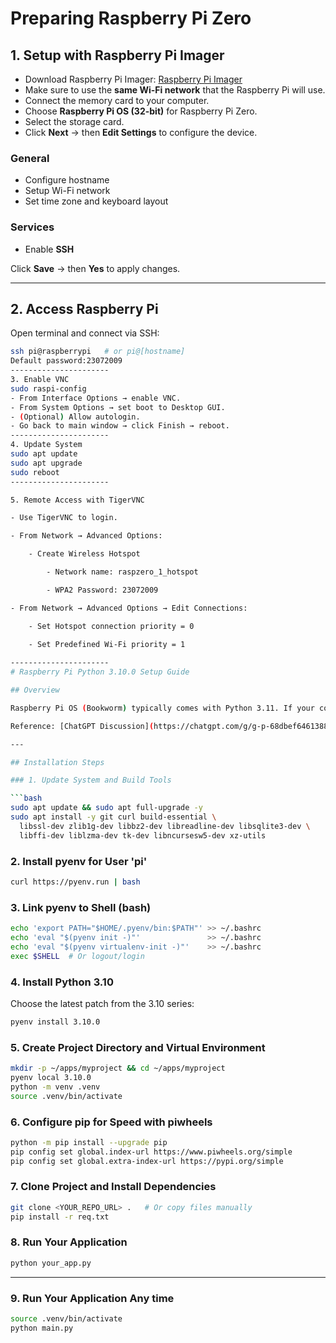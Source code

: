 # Preparing Raspberry Pi Zero

## 1. Setup with Raspberry Pi Imager
- Download Raspberry Pi Imager: [Raspberry Pi Imager](https://www.raspberrypi.com/software/)  
- Make sure to use the **same Wi-Fi network** that the Raspberry Pi will use.  
- Connect the memory card to your computer.  
- Choose **Raspberry Pi OS (32-bit)** for Raspberry Pi Zero.  
- Select the storage card.  
- Click **Next** → then **Edit Settings** to configure the device.  

### General
- Configure hostname  
- Setup Wi-Fi network  
- Set time zone and keyboard layout  

### Services
- Enable **SSH**  

Click **Save** → then **Yes** to apply changes.  

----------------------
## 2. Access Raspberry Pi
Open terminal and connect via SSH:
```bash
ssh pi@raspberrypi   # or pi@[hostname]
Default password:23072009
----------------------
3. Enable VNC
sudo raspi-config
- From Interface Options → enable VNC.
- From System Options → set boot to Desktop GUI.
- (Optional) Allow autologin.
- Go back to main window → click Finish → reboot.
----------------------
4. Update System
sudo apt update
sudo apt upgrade
sudo reboot
----------------------

5. Remote Access with TigerVNC

- Use TigerVNC to login.

- From Network → Advanced Options:

	- Create Wireless Hotspot

		- Network name: raspzero_1_hotspot

		- WPA2 Password: 23072009

- From Network → Advanced Options → Edit Connections:

	- Set Hotspot connection priority = 0

	- Set Predefined Wi-Fi priority = 1
	
----------------------
# Raspberry Pi Python 3.10.0 Setup Guide

## Overview

Raspberry Pi OS (Bookworm) typically comes with Python 3.11. If your code is compatible with ≥3.10, you can install Python 3.10 specifically via pyenv. This ensures version 3.10 without breaking the system Python.

Reference: [ChatGPT Discussion](https://chatgpt.com/g/g-p-68dbef6461388191b5abbcda5304f3d3-raspberry-pi/c/68de3258-df10-8329-9ced-09262216e6b4)

---

## Installation Steps

### 1. Update System and Build Tools

```bash
sudo apt update && sudo apt full-upgrade -y
sudo apt install -y git curl build-essential \
  libssl-dev zlib1g-dev libbz2-dev libreadline-dev libsqlite3-dev \
  libffi-dev liblzma-dev tk-dev libncursesw5-dev xz-utils
```

### 2. Install pyenv for User 'pi'

```bash
curl https://pyenv.run | bash
```

### 3. Link pyenv to Shell (bash)

```bash
echo 'export PATH="$HOME/.pyenv/bin:$PATH"' >> ~/.bashrc
echo 'eval "$(pyenv init -)"'               >> ~/.bashrc
echo 'eval "$(pyenv virtualenv-init -)"'    >> ~/.bashrc
exec $SHELL  # Or logout/login
```

### 4. Install Python 3.10

Choose the latest patch from the 3.10 series:

```bash
pyenv install 3.10.0
```

### 5. Create Project Directory and Virtual Environment

```bash
mkdir -p ~/apps/myproject && cd ~/apps/myproject
pyenv local 3.10.0
python -m venv .venv
source .venv/bin/activate
```

### 6. Configure pip for Speed with piwheels

```bash
python -m pip install --upgrade pip
pip config set global.index-url https://www.piwheels.org/simple
pip config set global.extra-index-url https://pypi.org/simple
```

### 7. Clone Project and Install Dependencies

```bash
git clone <YOUR_REPO_URL> .   # Or copy files manually
pip install -r req.txt
```

### 8. Run Your Application

```bash
python your_app.py
```

---
### 9. Run Your Application Any time

```bash
source .venv/bin/activate
python main.py
```